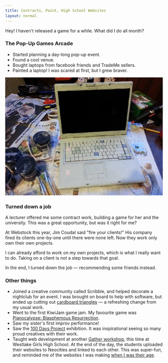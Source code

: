```yaml
---
title: Contracts, Paint, High School Websites
layout: normal
---
```


Hey! I haven't released a game for a while. What did I do all month?

### The Pop-Up Games Arcade

* Started planning a day-long pop-up event.
* Found a cool venue.
* Bought laptops from facebook friends and TradeMe sellers.
* Painted a laptop! I was scared at first, but I grew braver.

![A hand-painted laptop](/journal/images/2013-09-22-painted-laptop.jpg)

### Turned down a job

A lecturer offered me some contract work, building a game for her and the university. This was a great opportunity, but was it right for me?

<!--
Making some money from game dev would be great. I haven't earned any money since I quit my day job.

And having a client would force me back into good work habits, like waking up before midday :/

On the other hand, all the game developers I know who do contract work seem to wish that they didn't. If they could afford to work on their own IP, they would.
-->

At Webstock this year, Jim Coudal said "fire your clients!" His company fired its clients one-by-one until there were none left. Now they work only own their own projects.

I can already afford to work on my own projects, which is what I really want to do. Taking on a client is not a step towards that goal.

<!--
And while it might help me develop good working habits, it's also going to occupy my time for many months until the contract is over.-->

In the end, I turned down the job — recommending some friends instead.

### Other things

* Joined a creative community called Scribble, and helped decorate a nightclub for an event. I was brought on board to help with software, but ended up cutting out [cardboard triangles](http://www.1885.co.nz/images/uploads/gallery/TTT7.jpg) — a refreshing change from my usual work.
* Went to the first KiwiJam game jam. My favourite game was [Pianocalypse: Blasphemous Resurrection](http://gamejolt.com/games/action/pianocalypse-blasphemous-resurrection/17323/).
* Saw my sister's first improv performance!
* Saw the [100 Days Project](http://100daysproject.co.nz/about) exhibition. It was inspirational seeing so many proud creatives with their work.
* Taught web development at another [Gather workshop](http://gathergather.co.nz/workshops/for-schools/), this time at Westlake Girls High School. At the end of the day, the students uploaded their websites to Neocities and linked to each other. This was super-fun, and reminded me of the websites I was making [when I was their age](http://www.geocities.ws/dragonflymatthew/index2.htm).
